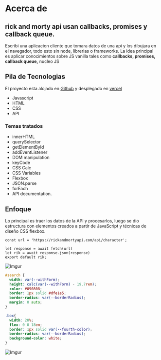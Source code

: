

# Acerca de 
## rick and morty api usan callbacks, promises y callback queue.

Escribi una aplicacion cliente que tomara datos de una api y los dibujara en el navegador, todo esto sin node, librerias o frameworks.
La idea principal es aplicar conocimientos sobre JS vanilla tales como **callbacks, promises, callback queue,** nucleo JS 

## Pila de Tecnologias

El proyecto esta alojado en [Github](https://github.com/alexbyd/rick-and-morty) y desplegado en  [vercel](https://rick-and-morty-pi-two.vercel.app/)

* Javascript
* HTML
* CSS
* API


### Temas tratados

* innerHTML
* querySelector
* getElementById
* addEventListener
* DOM manipulation
* keyCode
* CSS Calc
* CSS Variables
* Flexbox
* JSON.parse
* forEach
* API documentation.

## Enfoque 

Lo principal es traer los datos de la API y procesarlos, luego se dio estructura con elementos creados a partir de JavaScript y técnicas de diseño CSS flexbox.


````ecmascript 6
const url = 'https://rickandmortyapi.com/api/character';

let response = await fetch(url)
let rik = await response.json(response)
export default rik;
````


![Imgur](https://i.imgur.com/GC81PDPl.png)


````css
#search {
  width: var(--withForm);
  height: calc(var(--withForm) - 19.7rem);
  color: #090808;
  border: 1px solid #dfe1e5;
  border-radius: var(--borderRadius);
  margin: 0 auto;
}
````
````css
.box{
  width: 20%;
  flex: 0 0 18em;
  border: 1px solid var(--fourth-color);
  border-radius: var(--borderRadius);
  background-color: white;
}
````

![Imgur](https://i.imgur.com/AB3mvJdl.png)
